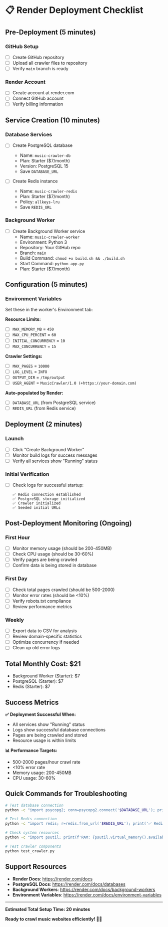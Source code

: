 # 📋 Render Deployment Checklist

## Pre-Deployment (5 minutes)

### GitHub Setup
- [ ] Create GitHub repository
- [ ] Upload all crawler files to repository
- [ ] Verify `main` branch is ready

### Render Account
- [ ] Create account at render.com
- [ ] Connect GitHub account
- [ ] Verify billing information

## Service Creation (10 minutes)

### Database Services
- [ ] Create PostgreSQL database
  - Name: `music-crawler-db`
  - Plan: Starter ($7/month)
  - Version: PostgreSQL 15
  - Save `DATABASE_URL`

- [ ] Create Redis instance
  - Name: `music-crawler-redis` 
  - Plan: Starter ($7/month)
  - Policy: `allkeys-lru`
  - Save `REDIS_URL`

### Background Worker
- [ ] Create Background Worker service
  - Name: `music-crawler-worker`
  - Environment: Python 3
  - Repository: Your GitHub repo
  - Branch: `main`
  - Build Command: `chmod +x build.sh && ./build.sh`
  - Start Command: `python app.py`
  - Plan: Starter ($7/month)

## Configuration (5 minutes)

### Environment Variables
Set these in the worker's Environment tab:

**Resource Limits:**
- [ ] `MAX_MEMORY_MB` = `450`
- [ ] `MAX_CPU_PERCENT` = `60`
- [ ] `INITIAL_CONCURRENCY` = `10`
- [ ] `MAX_CONCURRENCY` = `15`

**Crawler Settings:**
- [ ] `MAX_PAGES` = `10000`
- [ ] `LOG_LEVEL` = `INFO`
- [ ] `OUTPUT_DIR` = `/tmp/output`
- [ ] `USER_AGENT` = `MusicCrawler/1.0 (+https://your-domain.com)`

**Auto-populated by Render:**
- [ ] `DATABASE_URL` (from PostgreSQL service)
- [ ] `REDIS_URL` (from Redis service)

## Deployment (2 minutes)

### Launch
- [ ] Click "Create Background Worker"
- [ ] Monitor build logs for success messages
- [ ] Verify all services show "Running" status

### Initial Verification
- [ ] Check logs for successful startup:
  ```
  ✅ Redis connection established
  ✅ PostgreSQL storage initialized  
  ✅ Crawler initialized
  ✅ Seeded initial URLs
  ```

## Post-Deployment Monitoring (Ongoing)

### First Hour
- [ ] Monitor memory usage (should be 200-450MB)
- [ ] Check CPU usage (should be 30-60%)
- [ ] Verify pages are being crawled
- [ ] Confirm data is being stored in database

### First Day
- [ ] Check total pages crawled (should be 500-2000)
- [ ] Monitor error rates (should be <10%)
- [ ] Verify robots.txt compliance
- [ ] Review performance metrics

### Weekly
- [ ] Export data to CSV for analysis
- [ ] Review domain-specific statistics
- [ ] Optimize concurrency if needed
- [ ] Clean up old error logs

## Total Monthly Cost: $21

- Background Worker (Starter): $7
- PostgreSQL (Starter): $7  
- Redis (Starter): $7

## Success Metrics

**✅ Deployment Successful When:**
- All services show "Running" status
- Logs show successful database connections
- Pages are being crawled and stored
- Resource usage is within limits

**📊 Performance Targets:**
- 500-2000 pages/hour crawl rate
- <10% error rate
- Memory usage: 200-450MB
- CPU usage: 30-60%

## Quick Commands for Troubleshooting

```bash
# Test database connection
python -c "import psycopg2; conn=psycopg2.connect('$DATABASE_URL'); print('✅ DB Connected')"

# Test Redis connection  
python -c "import redis; r=redis.from_url('$REDIS_URL'); print('✅ Redis:', r.ping())"

# Check system resources
python -c "import psutil; print(f'RAM: {psutil.virtual_memory().available//1024//1024}MB available')"

# Test crawler components
python test_crawler.py
```

## Support Resources

- **Render Docs**: https://render.com/docs
- **PostgreSQL Docs**: https://render.com/docs/databases  
- **Background Workers**: https://render.com/docs/background-workers
- **Environment Variables**: https://render.com/docs/environment-variables

---

**Estimated Total Setup Time: 20 minutes**

**Ready to crawl music websites efficiently! 🎵🚀**